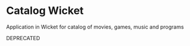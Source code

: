 # Catalog Wicket

Application in Wicket for catalog of movies, games, music and programs

DEPRECATED
